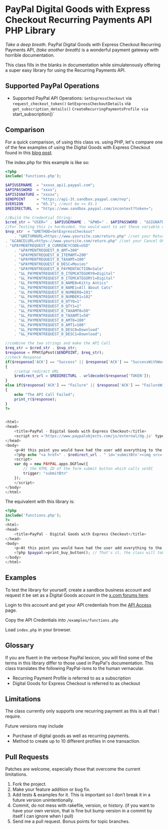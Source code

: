 # PayPal Digital Goods with Express Checkout Recurring Payments API PHP Library

*Take a deep breath*. PayPal Digital Goods with Express Checkout Recurring Payments API, *(take another breath)* is a wonderful payment gateway with horrible documentation. 

This class fills in the blanks in documentation while simulatenously offering a super easy library for using the Recurring Payments API.

## Supported PayPal Operations

* Supported PayPal API Operations:
`SetExpressCheckout` via `request_checkout_token()`
`GetExpressCheckoutDetails` via `get_subscription_details()`
`CreateRecurringPaymentsProfile via `start_subscription()`


## Comparison

For a quick comparison, of using this class vs. using PHP, let's compare one of the few examples of using the Digital Goods with Express Checkout found in this [blog post](https://www.x.com/blogs/Nate/2011/01/07/digital-goods-with-express-checkout-in-php). 

The index.php for this example is like so:

```php
<?php
include('functions.php');

$APIUSERNAME  = "xxxxx_api1.paypal.com";
$APIPASSWORD  = "xxxx";
$APISIGNATURE = "xxxxx";
$ENDPOINT     = "https://api-3t.sandbox.paypal.com/nvp";
$VERSION      = "65.1"; //must be >= 65.1
$REDIRECTURL  = "https://www.sandbox.paypal.com/incontext?token=";

//Build the Credential String:
$cred_str = "USER=" . $APIUSERNAME . "&PWD=" . $APIPASSWORD . "&SIGNATURE=" . $APISIGNATURE . "&VERSION=" . $VERSION;
//For Testing this is hardcoded. You would want to set these variable values dynamically
$nvp_str  = "&METHOD=SetExpressCheckout" 
	. "&RETURNURL=https://www.yoursite.com/return.php" //set your Return URL here
. "&CANCELURL=https://www.yoursite.com/return.php" //set your Cancel URL here
. "&PAYMENTREQUEST_0_CURRENCYCODE=USD"
	. "&PAYMENTREQUEST_0_AMT=300"
	. "&PAYMENTREQUEST_0_ITEMAMT=200"
	. "&PAYMENTREQUEST_0_TAXAMT=100"
	. "&PAYMENTREQUEST_0_DESC=Movies"
	. "&PAYMENTREQUEST_0_PAYMENTACTION=Sale"
	. "&L_PAYMENTREQUEST_0_ITEMCATEGORY0=Digital"
	. "&L_PAYMENTREQUEST_0_ITEMCATEGORY1=Digital"
	. "&L_PAYMENTREQUEST_0_NAME0=Kitty Antics"
	. "&L_PAYMENTREQUEST_0_NAME1=All About Cats"
	. "&L_PAYMENTREQUEST_0_NUMBER0=101"
	. "&L_PAYMENTREQUEST_0_NUMBER1=102"
	. "&L_PAYMENTREQUEST_0_QTY0=1"
	. "&L_PAYMENTREQUEST_0_QTY1=1"
	. "&L_PAYMENTREQUEST_0_TAXAMT0=50"
	. "&L_PAYMENTREQUEST_0_TAXAMT1=50"
	. "&L_PAYMENTREQUEST_0_AMT0=100"
	. "&L_PAYMENTREQUEST_0_AMT1=100"
	. "&L_PAYMENTREQUEST_0_DESC0=Download"
	. "&L_PAYMENTREQUEST_0_DESC1=Download";

//combine the two strings and make the API Call
$req_str = $cred_str . $nvp_str;
$response = PPHttpPost($ENDPOINT, $req_str);
//check Response
if($response['ACK'] == "Success" || $response['ACK'] == "SuccessWithWarning")
{
	//setup redirect URL
	$redirect_url = $REDIRECTURL . urldecode($response['TOKEN']);
}
else if($response['ACK'] == "Failure" || $response['ACK'] == "FailureWithWarning")
{
	echo "The API Call Failed";
	print_r($response);
}
?>


<html>
<head>
	<title>PayPal - Digital Goods with Express Checkout</title>
	<script src ='https://www.paypalobjects.com/js/external/dg.js' type='text/javascript'></script>
</head>
<body>
	<p>At this point you would have had the user add everything to the cart, then you would do the SetEC Call and display this button</p>
	<?php echo "<a href=" . $redirect_url . " id='submitBtn'><img src='https://www.paypal.com/en_US/i/btn/btn_dg_pay_w_paypal.gif' border='0' /></a>"; ?>
	<script>
	var dg = new PAYPAL.apps.DGFlow({
		// the HTML ID of the form submit button which calls setEC
		trigger: "submitBtn"
	});
	</script>
</body>
</html>
```

The equivalent with this library is:

```php
<?php
include('functions.php');
?>
<html>
<head>
	<title>PayPal - Digital Goods with Express Checkout</title>
</head>
<body>
	<p>At this point you would have had the user add everything to the cart, then you would do the SetEC Call and display this button</p>
	<?php $paypal->print_buy_button(); // That's it, the class will take care of requesting the token, print the scripts etc. ?>
</body>
</html>
```

## Examples

To test the library for yourself, create a sandbox business account and request it be set as a Digital Goods account in the [x.com forums here](https://www.x.com/thread/49892). 

Login to this account and get your API credentials from the [API Access](https://www.sandbox.paypal.com/us/cgi-bin/webscr?cmd=_profile-api-access) page.

Copy the API Credentials into ``/examples/functions.php``

Load `index.php` in your browser.


## Glossary

If you are fluent in the verbose PayPal lexicon, you will find some of the terms in this library differ to those used in PayPal's documentation. This class translates the following PayPal-isms to the human vernacular.

* Recurring Payment Profile is referred to as a subscription
* Digital Goods for Express Checkout is referred to as checkout


## Limitations

The class currently only supports one recurring payment as this is all that I require.

Future versions may include 

* Purchase of digital goods as well as recurring payments.
* Method to create up to 10 different profiles in one transaction. 


## Pull Requests

Patches are welcome, especially those that overcome the current limitations. 

1. Fork the project.
1. Make your feature addition or bug fix.
1. Add tests & examples for it. This is important so I don’t break it in a future version unintentionally.
1. Commit, do not mess with rakefile, version, or history. (if you want to have your own version, that is fine but bump version in a commit by itself I can ignore when I pull)
1. Send me a pull request. Bonus points for topic branches.
